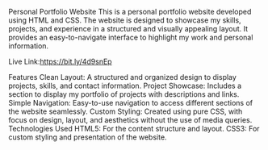 Personal Portfolio Website
This is a personal portfolio website developed using HTML and CSS. The website is designed to showcase my skills, projects, and experience in a structured and visually appealing layout. It provides an easy-to-navigate interface to highlight my work and personal information.

 Live Link:https://bit.ly/4d9snEp
 
Features
Clean Layout: A structured and organized design to display projects, skills, and contact information.
Project Showcase: Includes a section to display my portfolio of projects with descriptions and links.
Simple Navigation: Easy-to-use navigation to access different sections of the website seamlessly.
Custom Styling: Created using pure CSS, with focus on design, layout, and aesthetics without the use of media queries.
Technologies Used
HTML5: For the content structure and layout.
CSS3: For custom styling and presentation of the website.
